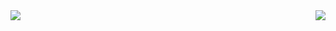 <!---
- 👋 Hi, I’m @matthewlu070111
- 👀 I’m interested in ...
- 🌱 I’m currently learning ...
- 💞️ I’m looking to collaborate on ...
- 📫 How to reach me ...

matthewlu070111/matthewlu070111 is a ✨ special ✨ repository because its `README.md` (this file) appears on your GitHub profile.
You can click the Preview link to take a look at your changes.
--->
<img align="left" src="https://github-readme-stats.vercel.app/api?theme=graywhite&count_private=true&username=matthewlu070111&show_icons=true&include_all_commits=true&hide_border=true">
<img align="right" src="https://github-readme-stats.vercel.app/api/top-langs/?theme=graywhite&count_private=true&username=matthewlu070111&layout=compact&hide_border=true">
